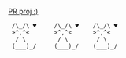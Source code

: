 [PR proj :)](https://cupkejk.github.io/cat-opener/)

```
 /\_/\ ♥	 /\_/\ ♥	/\_/\ ♥
 >^,^<		 >^,^<		>^,^<
  / \		  / \		 / \
 (___)_/	 (___)_/	(___)_/
```